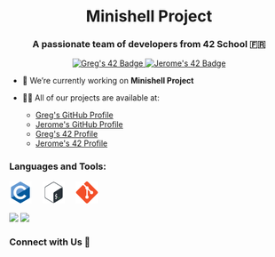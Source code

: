 <h1 align="center">Minishell Project</h1>
<h3 align="center">A passionate team of developers from 42 School 🇫🇷</h3>

<p align="center">
  <a href="https://profile.intra.42.fr/users/gmarquis">
    <img src="https://badge.mediaplus.ma/greenbinary/gmarquis?1337Badge=off&UM6P=off" alt="Greg's 42 Badge" />
  </a>
  <a href="https://profile.intra.42.fr/users/jeportie">
    <img src="https://badge.mediaplus.ma/greenbinary/jeportie?1337Badge=off&UM6P=off" alt="Jerome's 42 Badge" />
  </a>
</p>

- 🔭 We’re currently working on **Minishell Project**

- 👨‍💻 All of our projects are available at:
  - [Greg's GitHub Profile](https://github.com/Gregory-Marquiset)
  - [Jerome's GitHub Profile](https://github.com/jeportie)
  - [Greg's 42 Profile](https://profile.intra.42.fr/users/gmarquis)
  - [Jerome's 42 Profile](https://profile.intra.42.fr/users/jeportie)

### Languages and Tools:

<p align="left">
  <img src="https://github.com/devicons/devicon/blob/master/icons/c/c-original.svg" height="40" alt="C" />
  <img width="12" />
  <img src="https://github.com/devicons/devicon/blob/master/icons/bash/bash-original.svg" height="40" alt="Bash" />
  <img width="12" />
  <img src="https://github.com/devicons/devicon/blob/master/icons/git/git-original.svg" height="40" alt="Git" />
  <img width="12" />
  <!-- Add more icons as needed -->
</p>

<div>
  <img height="150" src="https://github-readme-stats.vercel.app/api?username=gregusername&show_icons=true&theme=default" />
  <img height="150" src="https://github-readme-stats.vercel.app/api/top-langs/?username=gregusername&layout=compact&langs_count=6" />
</div>

### Connect with Us 🤝
